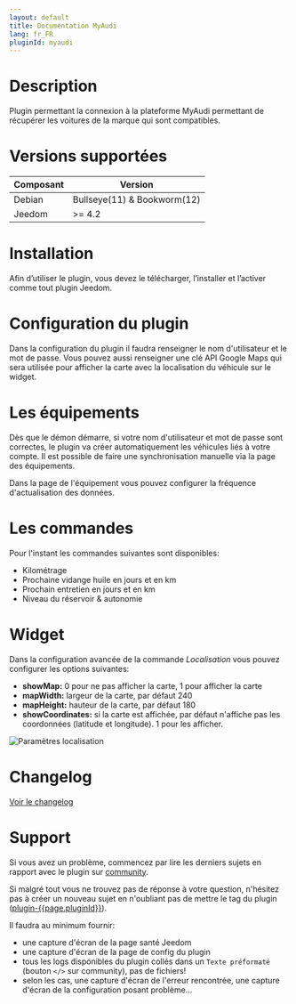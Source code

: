 ```yaml
---
layout: default
title: Documentation MyAudi
lang: fr_FR
pluginId: myaudi
---
```


# Description

Plugin permettant la connexion à la plateforme MyAudi permettant de récupérer les voitures de la marque qui sont compatibles.

# Versions supportées

| Composant | Version                     |
|-----------|-----------------------------|
| Debian    | Bullseye(11) & Bookworm(12) |
| Jeedom    | >= 4.2                      |

# Installation

Afin d’utiliser le plugin, vous devez le télécharger, l’installer et l’activer comme tout plugin Jeedom.

# Configuration du plugin

Dans la configuration du plugin il faudra renseigner le nom d'utilisateur et le mot de passe.
Vous pouvez aussi renseigner une clé API Google Maps qui sera utilisée pour afficher la carte avec la localisation du véhicule sur le widget.

# Les équipements

Dès que le démon démarre, si votre nom d'utilisateur et mot de passe sont correctes, le plugin va créer automatiquement les véhicules liés à votre compte.
Il est possible de faire une synchronisation manuelle via la page des équipements.

Dans la page de l'équipement vous pouvez configurer la fréquence d'actualisation des données.

# Les commandes

Pour l'instant les commandes suivantes sont disponibles:

- Kilométrage
- Prochaine vidange huile en jours et en km
- Prochain entretien en jours et en km
- Niveau du réservoir & autonomie

# Widget

Dans la configuration avancée de la commande _Localisation_ vous pouvez configurer les options suivantes:

- **showMap:** 0 pour ne pas afficher la carte, 1 pour afficher la carte
- **mapWidth:** largeur de la carte, par défaut 240
- **mapHeight:** hauteur de la carte, par défaut 180
- **showCoordinates:** si la carte est affichée, par défaut n'affiche pas les coordonnées (latitude et longitude). 1 pour les afficher.

![Paramètres localisation](../images/location.png "Paramètres localisation")

# Changelog

[Voir le changelog](./changelog)

# Support

Si vous avez un problème, commencez par lire les derniers sujets en rapport avec le plugin sur [community]({{site.forum}}/tag/plugin-{{page.pluginId}}).

Si malgré tout vous ne trouvez pas de réponse à votre question, n'hésitez pas à créer un nouveau sujet en n'oubliant pas de mettre le tag du plugin ([plugin-{{page.pluginId}}]({{site.forum}}/tag/plugin-{{page.pluginId}})).

Il faudra au minimum fournir:

- une capture d'écran de la page santé Jeedom
- une capture d'écran de la page de config du plugin
- tous les logs disponibles du plugin collés dans un `Texte préformaté` (bouton `</>` sur community), pas de fichiers!
- selon les cas, une capture d'écran de l'erreur rencontrée, une capture d'écran de la configuration posant problème...
